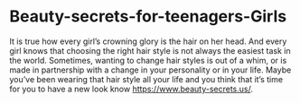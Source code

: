 # Beauty-secrets-for-teenagers-Girls
It is true how every girl’s crowning glory is the hair on her head. And every girl knows that choosing the right hair style is not always the easiest task in the world. Sometimes, wanting to change hair styles is out of a whim, or is made in partnership with a change in your personality or in your life. Maybe you’ve been wearing that hair style all your life and you think that it’s time for you to have a new look know https://www.beauty-secrets.us/. 
